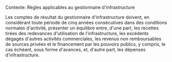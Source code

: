 Contexte: Règles applicables au gestionnaire d'infrastructure

Les comptes de résultat du gestionnaire d'infrastructure doivent, en considérant toute période de cinq années consécutives dans des conditions normales d'activité, présenter un équilibre entre, d'une part, les recettes tirées des redevances d'utilisation de l'infrastructure, les excédents dégagés d'autres activités commerciales, les revenus non remboursables de sources privées et le financement par les pouvoirs publics, y compris, le cas échéant, sous forme d'avances, et, d'autre part, les dépenses d'infrastructure.